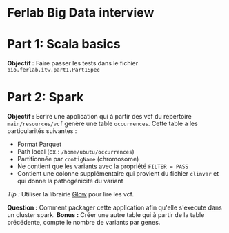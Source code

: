 Ferlab Big Data interview 
=============

# Part 1: Scala basics

**Objectif :** Faire passer les tests dans le fichier `bio.ferlab.itw.part1.Part1Spec`

# Part 2: Spark

**Objectif :** Ecrire une application qui à partir des vcf du repertoire `main/resources/vcf` genère une table `occurrences`.
Cette table a les particularités suivantes :
- Format Parquet
- Path local (ex.: `/home/ubutu/occurrences`)
- Partitionnée par `contigName` (chromosome)
- Ne contient que les variants avec la propriété `FILTER = PASS`
- Contient une colonne supplémentaire qui provient du fichier `clinvar` et qui donne la pathogénicité du variant
 
 *Tip :* Utiliser la librairie [Glow](https://glow.readthedocs.io/en/latest/getting-started.html) pour lire les vcf.
  
 **Question :** Comment packager cette application afin qu'elle s'execute dans un cluster spark.
 **Bonus :** Créer une autre table qui à partir de la table précédente, compte le nombre de variants par genes.
 
